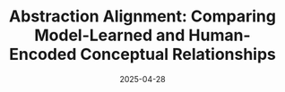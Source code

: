 ---
title: "Abstraction Alignment: Comparing Model-Learned and Human-Encoded Conceptual Relationships"
authors:
  - key: angieboggust
  - key: helenbang
  - key: hendrikstrobelt
  - key: arvindsatya
venue: chi
type: conference
date: 2025-04-28
doi: 10.1145/3706598.3713406
links:
  - name: Project
    icon: project
    url: "https://vis.csail.mit.edu/pubs/abstraction-alignment/"
  - name: Paper
    icon: paper
    url: "https://www.arxiv.org/pdf/2407.12543"
  - name: Demo
    icon: demo
    url: "https://vis.mit.edu/abstraction-alignment/"
  - name: Video
    icon: video
    url: "https://youtu.be/cLi93F6pEl0"
  - name: Preview
    icon: video
    url: "https://youtu.be/b8flyUcQc4Q"
  - name: Code
    icon: code
    url: "https://github.com/mitvis/abstraction-alignment"
---